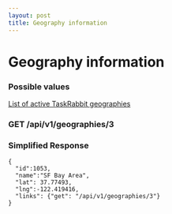 ```yaml
---
layout: post
title: Geography information
---
```

# Geography information

### Possible values 

[List of active TaskRabbit geographies](http://taskrabbit.com/developer/geographies)


### GET /api/v1/geographies/3

### Simplified Response

```
{
  "id":1053,
  "name":"SF Bay Area",
  "lat": 37.77493,
  "lng":-122.419416,
  "links": {"get": "/api/v1/geographies/3"}
}
```
